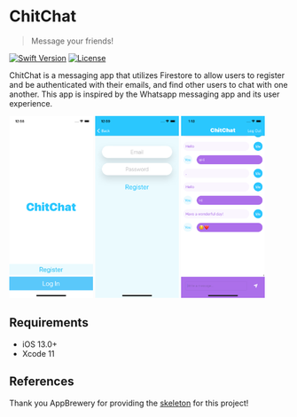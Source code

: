 # ChitChat
> Message your friends!

[![Swift Version][swift-image]][swift-url]
[![License][license-image]][license-url]

ChitChat is a messaging app that utilizes Firestore to allow users to register and be authenticated with their emails, and find other users to chat with one another. This app is inspired by the Whatsapp messaging app and its user experience. 


<img src="/Documentation/screenshotWelcome.png" width="30%"> <img src="/Documentation/screenshotRegister.png" width="30%"> <img src="/Documentation/screenshotChat.png" width="30%">


## Requirements

- iOS 13.0+
- Xcode 11


## References

Thank you AppBrewery for providing the [skeleton](https://github.com/appbrewery/Flash-Chat-iOS13) for this project! 

[swift-image]:https://img.shields.io/badge/swift-5.0-orange.svg
[swift-url]: https://swift.org/
[license-image]: https://img.shields.io/badge/License-MIT-blue.svg
[license-url]: LICENSE
[travis-image]: https://img.shields.io/travis/dbader/node-datadog-metrics/master.svg?style=flat-square
[travis-url]: https://travis-ci.org/dbader/node-datadog-metrics
[codebeat-image]: https://codebeat.co/badges/c19b47ea-2f9d-45df-8458-b2d952fe9dad
[codebeat-url]: https://codebeat.co/projects/github-com-vsouza-awesomeios-com

